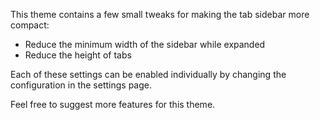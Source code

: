 
This theme contains a few small tweaks for making the tab sidebar more compact:
- Reduce the minimum width of the sidebar while expanded
- Reduce the height of tabs

Each of these settings can be enabled individually by changing the configuration in the settings page.

Feel free to suggest more features for this theme.
